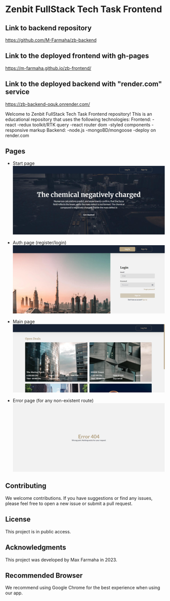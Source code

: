# Zenbit FullStack Tech Task Frontend

## Link to backend repository
https://github.com/M-Farmaha/zb-backend

## Link to the deployed frontend with gh-pages
https://m-farmaha.github.io/zb-frontend/

## Link to the deployed backend with "render.com" service
https://zb-backend-oquk.onrender.com/

Welcome to Zenbit FullStack Tech Task Frontend repository!
This is an educational repository that uses the following technologies:
Frontend:
-react
-redux toolkit/RTK query
-react router dom
-styled components
-responsive markup
Backend:
-node.js
-mongoBD/mongoose
-deploy on render.com

## Pages
- Start page
![Start page](./screenshots/StartPage.jpg)

- Auth page (register/login)
![Auth page](./screenshots/AuthPage.jpg)

- Main page
![Main page](./screenshots/MainPage.jpg)

- Error page (for any non-existent route)
![ErrorPage](./screenshots/ErrorPage.jpg)

## Contributing

We welcome contributions. If you have suggestions or find any issues, please feel free to open a new issue or submit a pull request.

## License

This project is in public access.

## Acknowledgments

This project was developed by Max Farmaha in 2023.

## Recommended Browser

We recommend using Google Chrome for the best experience when using our app.
